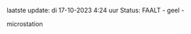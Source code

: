 laatste update: 
di 17-10-2023  4:24   uur 
Status: FAALT - geel - 
<div class="service R">microstation</div>